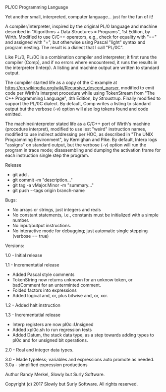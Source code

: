 PL/0C Programming Language

Yet another small, interpreted, computer language... just for the fun of it!

A compiler/interpreter, inspired by the original PL/0 language and machine
described in "Algorithms + Data Structures = Programs", 1st Edition, by Wirth.
Modified to use C/C++ operators, e.g., check for equality with "==" and
assigned with "=", but otherwise using Pascal "light" syntax and program
nesting. The result is a dialect that I call "PL/0C".

Like PL/0, PL/0C is a combination compiler and interpreter; it first runs the
compiler (Comp), and if no errors where encountered, it runs the results in
the interpreter (Interp). A listing and machine output are written to standard
output.

The compiler started life as a copy of the C example at
https://en.wikipedia.org/wiki/Recursive_descent_parser, modified to emit code
per Wirth's interpret procedure while using TokenStream from "The C++ 
Programming Language", 4th Edition, by Stroustrup. Finally modified to support
the PL/0C dialect. By default, Comp writes a listing to standard output but the
verbose (-v) option will also log tokens found and code emitted.

The machine/interpreter stated life as a C/C++ port of Wirth's machine
(procedure interpret), modified to use lest "weird" instruction names,
modified to use indirect addressing per HOC, as described in "The UNIX
Programming Environment", by Kernighan and Pike. By default, Interp logs
"assigns" on standard output, but the verbose (-v) option will run the program
in trace mode; disassembling and dumping the activation frame for each
instruction single step the program.

Release
 * git add .
 * git commit -m "description..."
 * git tag -a vMajor.Minor -m "summary..."
 * git push --tags origin branch-name

Bugs:
 * No arrays or strings, just integers and reals
 * No constant statements, i.e., constants must be initialized with a simple
   number.
 * No input/output instructions.
 * No interactive mode for debugging; just automatic single stepping (verbose
   == true)

Versions:

1.0 - Initial release

1.1 - Incrementatial release

 * Added Pascal style comments
 * TokenString now returns unknown for an unknow token, or badComment
   for an unterminted comment.
 * Folded factors into expressions
 * Added logical and, or, plus bitwise and, or, xor.

1.2 - Added halt instruction

1.3 - Incrementatial release

 * Interp registers are now pl0c::Unsigned
 * Added xpl0c.sh to run regression tests
 * Added Datum, the stack data type, as a step towards adding types to pl0c and
   for unsigned bit operations.
    
2.0 - Real and integer data types.

3.0 - Made typeless; variables and expressions auto promote as needed.
3.0a - simplified expression productions

Author
    Randy Merkel, Slowly but Surly Software.

Copyright
    (c) 2017 Slowly but Surly Software.
    All rights reserved.
